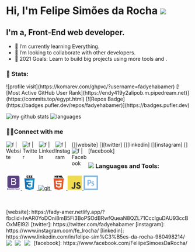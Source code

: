 # Hi, I'm Felipe Simões da Rocha <img src="https://media.giphy.com/media/hvRJCLFzcasrR4ia7z/giphy.gif" width="35px">

## I'm a, Front-End web developer.

- 🌱 I’m currently learning Everything.
- 👯 I’m looking to collaborate with other developers. 
- 🥅 2021 Goals: Learn to build big projects using more tools and .

### 👦 Stats:
<div align="left">
![profile visit](https://komarev.com/ghpvc/?username=fadyehabamer) [![Most Active GitHub User Rank](https://endy419y2alipob.m.pipedream.net)](https://commits.top/egypt.html) [![Repos Badge](https://badges.pufler.dev/repos/fadyehabamer)](https://badges.pufler.dev) 
<p align="left">
<img src="https://github-readme-stats.vercel.app/api?username=fadyehabamer&show_icons=true&theme=buefy" alt="my github stats" width="420"/>&nbsp;<img src="https://github-readme-stats.vercel.app/api/top-langs/?username=fadyehabamer&layout=compact&theme=buefy" alt="languages" height="165">
</p>
</div>

###  👨‍💻Connect with me
[<img align="left" alt="f  | Website" width="45px" src="https://github.com/FelipeSimoesDaRocha" />][website]
[<img align="left"  alt="f | Twitter" width="45px" src="https://twitter.com/twitter" />][twitter]
[<img align="left" alt="f | LinkedIn" width="45px" src="https://www.linkedin.com/in/felipe-sim%C3%B5es-da-rocha-980498214/" />][linkedin]
[<img align="left" alt="f | Instagram" width="45px" src="https://www.instagram.com/fe_lrocha/" />][instagram]
[<img align="left" alt="f | Facebook" width="45px" src="https://www.facebook.com/FeliipeSimoesDaRocha/" />][facebook]
<br />

<div>
<h3 align="left"><img src="https://media.giphy.com/media/WUlplcMpOCEmTGBtBW/giphy.gif" width="50"> Languages and Tools:</h3>
<div>
<p align="left"> <a href="https://getbootstrap.com" target="_blank"> <img src="https://raw.githubusercontent.com/devicons/devicon/master/icons/bootstrap/bootstrap-plain-wordmark.svg" alt="bootstrap" width="40" height="40"/> </a> <a href="https://www.w3schools.com/css/" target="_blank"> <img src="https://raw.githubusercontent.com/devicons/devicon/master/icons/css3/css3-original-wordmark.svg" alt="css3" width="40" height="40"/> </a><a href="https://git-scm.com/" target="_blank"> <img src="https://www.vectorlogo.zone/logos/git-scm/git-scm-icon.svg" alt="git" width="40" height="40"/> </a> <a href="https://www.w3.org/html/" target="_blank"> <img src="https://raw.githubusercontent.com/devicons/devicon/master/icons/html5/html5-original-wordmark.svg" alt="html5" width="40" height="40"/> </a><a href="https://developer.mozilla.org/en-US/docs/Web/JavaScript" target="_blank"> <img src="https://raw.githubusercontent.com/devicons/devicon/master/icons/javascript/javascript-original.svg" alt="javascript" width="40" height="40"/> </a> <a href="https://www.photoshop.com/en" target="_blank"> <img src="https://raw.githubusercontent.com/devicons/devicon/master/icons/photoshop/photoshop-line.svg" alt="photoshop" width="40" 
height="40"/> </a>
</div>
</div>
<br />

<br />
[website]:   https://fady-amer.netlify.app/?fbclid=IwAR0YoDOni8mB5Fi3BoPSOdBRwfQueaN8QZL71CcclguDAU93ccBOxMEI92I
[twitter]:   https://twitter.com/fadyehabamer
[instagram]: https://www.instagram.com/fe_lrocha/
[linkedin]:  https://www.linkedin.com/in/felipe-sim%C3%B5es-da-rocha-980498214/
[facebook]:  https://www.facebook.com/FeliipeSimoesDaRocha/

<a href="https://www.linkedin.com/in/aakash9868sinha/">
  <img align = "left" width = "24px" src = "https://cdn.jsdelivr.net/npm/simple-icons@v3/icons/linkedin.svg" />
</a>
<a href="https://twitter.com/isupersky">
  <img align = "left" width = "26px" src = "https://cdn.jsdelivr.net/npm/simple-icons@v3/icons/twitter.svg" />
</a>
<a href="mailto:mailtomeaakash@gmail.com">
  <img align = "left" width = "26px" src = "https://cdn.jsdelivr.net/npm/simple-icons@v3/icons/gmail.svg" />
</a>
